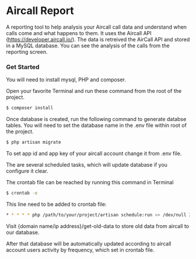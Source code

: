 # Aircall Report

A reporting tool to help analysis your Aircall call data and understand when calls come and what happens to them.  It uses the Aircall API (https://developer.aircall.io/).  The data is retreived the AirCall API and stored in a MySQL database.  You can see the analysis of the calls from the reporting screen.


### Get Started

You will need to install mysql, PHP and composer.


Open your favorite Terminal and run these command from the root of the project.
```sh
$ composer install
```

Once database is created, run the following command to generate databse tables.  You will need to set the database name in the .env file within root of the project.


```sh
$ php artisan migrate
```

To set app id and app key of your aircall account change it from .env file.

The are several scheduled tasks, which will update database if you configure it clear.

The crontab file can be reached by running this command in Terminal

```sh
$ crontab -e
```

This line need to be added to crontab file:


```sh
* * * * * php /path/to/your/project/artisan schedule:run >> /dev/null 2>&1
```

Visit {domain name/ip address}/get-old-data to store old data from aircall to our database.

After that database will be automatically updated according to aircall account users activity by frequency, which set in crontab file.



